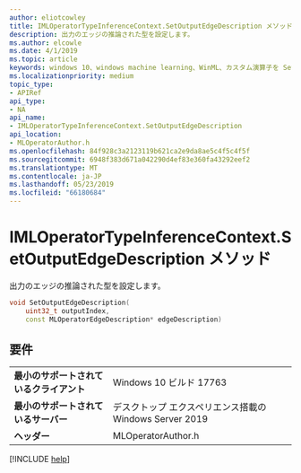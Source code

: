```yaml
---
author: eliotcowley
title: IMLOperatorTypeInferenceContext.SetOutputEdgeDescription メソッド
description: 出力のエッジの推論された型を設定します。
ms.author: elcowle
ms.date: 4/1/2019
ms.topic: article
keywords: windows 10、windows machine learning、WinML、カスタム演算子を SetOutputEdgeDescription
ms.localizationpriority: medium
topic_type:
- APIRef
api_type:
- NA
api_name:
- IMLOperatorTypeInferenceContext.SetOutputEdgeDescription
api_location:
- MLOperatorAuthor.h
ms.openlocfilehash: 84f928c3a2123119b621ca2e9da8ae5c4f5c4f5f
ms.sourcegitcommit: 6948f383d671a042290d4ef83e360fa43292eef2
ms.translationtype: MT
ms.contentlocale: ja-JP
ms.lasthandoff: 05/23/2019
ms.locfileid: "66180684"
---
```

# <a name="imloperatortypeinferencecontextsetoutputedgedescription-method"></a>IMLOperatorTypeInferenceContext.SetOutputEdgeDescription メソッド

出力のエッジの推論された型を設定します。

```cpp
void SetOutputEdgeDescription(
    uint32_t outputIndex, 
    const MLOperatorEdgeDescription* edgeDescription)
```

## <a name="requirements"></a>要件

| | |
|-|-|
| **最小のサポートされているクライアント** | Windows 10 ビルド 17763 |
| **最小のサポートされているサーバー** | デスクトップ エクスペリエンス搭載の Windows Server 2019 |
| **ヘッダー** | MLOperatorAuthor.h |

[!INCLUDE [help](../../includes/get-help.md)]
